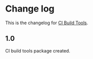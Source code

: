 # Change log
This is the changelog for [CI Build Tools](readme.md).

## 1.0 ##
CI build tools package created.